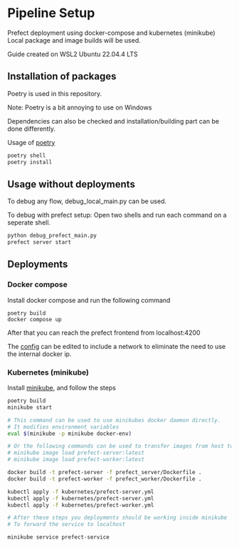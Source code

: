 # Pipeline Setup

Prefect deployment using docker-compose and kubernetes (minikube)
Local package and image builds will be used.

Guide created on WSL2 Ubuntu 22.04.4 LTS

## Installation of packages

Poetry is used in this repository.

Note: Poetry is a bit annoying to use on Windows

Dependencies can also be checked and installation/building part can be done differently.

Usage of [poetry](https://python-poetry.org/docs/#installing-with-pipx)

```bash | powershell
poetry shell
poetry install
```

## Usage without deployments

To debug any flow, debug_local_main.py can be used.

To debug with prefect setup:
Open two shells and run each command on a seperate shell.

```bash
python debug_prefect_main.py
prefect server start
```

## Deployments

### Docker compose

Install docker compose and run the following command

```
poetry build
docker compose up
```

After that you can reach the prefect frontend from localhost:4200

The [config](docker-compose.yml) can be edited to include a network to eliminate
the need to use the internal docker ip.

### Kubernetes (minikube)

Install [minikube](https://minikube.sigs.k8s.io/docs/start/?arch=%2Flinux%2Fx86-64%2Fstable%2Fbinary+download), and follow the steps

```bash | powershell
poetry build
minikube start

# This command can be used to use minikubes docker daemon directly.
# It modifies environment variables
eval $(minikube -p minikube docker-env)

# Or the following commands can be used to transfer images from host to minikube after they are built on host
# minikube image load prefect-server:latest
# minikube image load prefect-worker:latest

docker build -t prefect-server -f prefect_server/Dockerfile .
docker build -t prefect-worker -f prefect_worker/Dockerfile .

kubectl apply -f kubernetes/prefect-server.yml
kubectl apply -f kubernetes/prefect-server.yml
kubectl apply -f kubernetes/prefect-worker.yml

# After these steps you deployments should be working inside minikube
# To forward the service to localhost

minikube service prefect-service
```